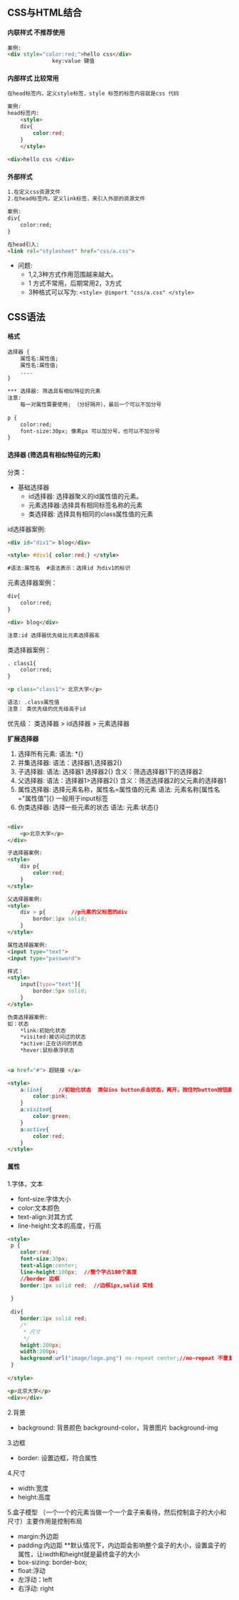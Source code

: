 ## CSS与HTML结合

#### 内联样式 不推荐使用
```html
案例:
<div style="color:red;">hello css</div>
			  key:value 键值
```
#### 内部样式  比较常用
```html
在head标签内，定义style标签，style 标签的标签内容就是css 代码

案例:
head标签内:
	<style>
	div{
		color:red;
	}
	</style>
	
<div>hello css </div>

```
#### 外部样式
```html
1.在定义css资源文件
2.在head标签内，定义link标签，来引入外部的资源文件

案例:
div{
	color:red;
}

在head引入:
<link rel="stylesheet" href="css/a.css">

```

+ 问题: 
	+ 1,2,3种方式作用范围越来越大。
	+ 1 方式不常用，后期常用2，3方式
	+ 3种格式可以写为: `<style> @import "css/a.css" </style>`
	
	
	
## CSS语法

#### 格式
```html
选择器 {
	属性名:属性值;
	属性名:属性值;
	....
}

*** 选择器: 筛选具有相似特征的元素
注意:
	每一对属性需要使用; （分好隔开），最后一个可以不加分号
	
p {
	color:red;
	font-size:30px; 像素px 可以加分号，也可以不加分号
}
```

#### 选择器  (筛选具有相似特征的元素)

分类：

+ 基础选择器
	+ id选择器: 选择器聚义的id属性值的元素。
	+ 元素选择器:选择具有相同标签名称的元素
	+ 类选择器: 选择具有相同的class属性值的元素
	
	

id选择器案例:

```html
<div id="div1"> blog</div>

<style> #div1{ color:red;} </style>

#语法:属性名  #语法表示：选择id 为div1的标识
```

元素选择器案例：

```html
div{
	color:red;
}

<div> blog</div>

注意:id 选择器优先级比元素选择器高

```

类选择器案例：

```html
. class1{
	color:red;
}

<p class="class1"> 北京大学</p>

语法: .class属性值
注意： 类优先级的优先级高于id

```
优先级： 类选择器 > id选择器 > 元素选择器

**扩展选择器**

1. 选择所有元素:  语法: *{}
2. 并集选择器:  语法：选择器1,选择器2{}
3. 子选择器: 语法: 选择器1 选择器2{}  含义：筛选选择器1下的选择器2 
4. 父选择器: 语法：选择器1>选择器2{}  含义：筛选选择器2的父元素的选择器1
5. 属性选择器: 选择元素名称，属性名=属性值的元素 语法: 元素名称[属性名="属性值"]{}   一般用于input标签
6. 伪类选择器: 选择一些元素的状态 语法: 元素:状态{}

```html

<div>
	<p>北京大学</p>
</div>

子选择器案例:
<style>
	div p{
		color:red;
	}
</style>

父选择器案例:
<style>
	div > p{		//p元素的父标签的div
		bordor:1px solid;
	}
</style>

```



```html
属性选择器案例:
<input type="text"> 
<input type="password"> 

样式：
<style>
	input[type="text"]{
		bordor:5px solid;
	}
</style>

```



```html
伪类选择器案例:
如：状态
	*link:初始化状态
	*visited:被访问过的状态
	*active:正在访问的状态
	*hover:鼠标悬浮状态
	
	
<a href="#"> 超链接 </a>

<style>
	a:link{		//初始化状态  类似ios button点击状态，离开，按住时button按钮颜色的变化
		color:pink;
	}
	a:visited{		
		color:green;
	}
	a:active{		
		color:red;
	}
</style>

```

#### 属性

1.字体，文本

+ font-size:字体大小
+ color:文本颜色
+ text-align:对其方式
+ line-height:文本的高度，行高

```html
<style>
 p {
 	color:red;
 	font-size:30px;
 	text-align:center;
 	line-height:100px; 	//整个字占100个高度
 	//border 边框
 	border:1px solid red;  //边框1px,solid 实线
 	
 }
 
 div{
 	border:1px solid red; 
 	/*
 	 * 尺寸
 	 */
 	height:200px;
 	width:200px;
 	background:url("image/logo.png") no-repeat center;//no-repeat 不重复，center居中显示
 }
 
</style>

<p>北京大学</p>
<div></div>
```

2.背景

+ background: 背景颜色 background-color，背景图片 background-img

3.边框

+ border: 设置边框，符合属性

4.尺寸

+ width:宽度
+ height:高度

5.盒子模型  （一个一个的元素当做一个一个盒子来看待，然后控制盒子的大小和尺寸）主要作用是控制布局

+ margin:外边距
+ padding:内边距 **默认情况下，内边距会影响整个盒子的大小，设置盒子的属性，让iwdth和height就是最终盒子的大小
+ box-sizing: border-box;
+ float:浮动
+ 左浮动：left
+ 右浮动: right





























